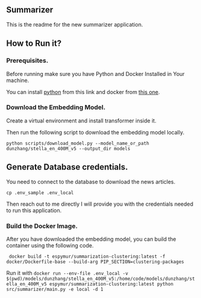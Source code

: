 
## Summarizer

This is the readme for the new summarizer application.

## How to Run it?


### Prerequisites.

Before running make sure you have Python and Docker Installed in Your machine.

You can install [python]() from this link and docker from [this one]().


### Download the Embedding Model.

Create a virtual environment and install transformer inside it.

Then run the following script to  download the embedding model locally.

`python scripts/download_model.py --model_name_or_path dunzhang/stella_en_400M_v5 --output_dir models`


## Generate Database credentials.

You need to connect to the database to download the news articles. 

`cp .env_sample .env_local`

Then reach out to me directly I will provide you with the credentials needed to run this application.


### Build the Docker Image.

After you have downloaded the embedding model, you can build the container using the following code.

` docker build -t espymur/summarization-clustering:latest -f docker/Dockerfile-base --build-arg PIP_SECTION=clustering-packages`


Run it with 
`docker run --env-file .env_local -v $(pwd)/models/dunzhang/stella_en_400M_v5:/home/code/models/dunzhang/stella_en_400M_v5 espymur/summarization-clustering:latest python  src/summarizer/main.py -e local -d 1`





